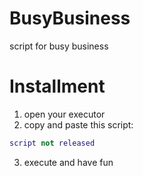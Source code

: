 # BusyBusiness
script for busy business
# Installment
1. open your executor
2. copy and paste this script:
```lua
script not released
```
3. execute and have fun
